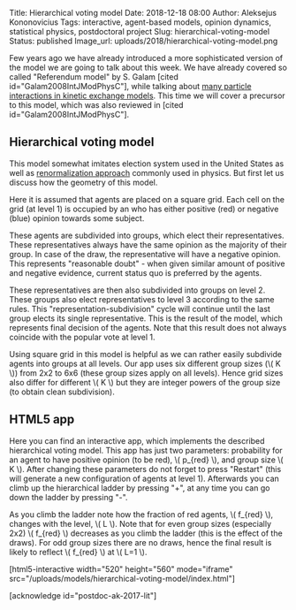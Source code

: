 Title: Hierarchical voting model
Date: 2018-12-18 08:00
Author: Aleksejus Kononovicius
Tags: interactive, agent-based models, opinion dynamics, statistical physics, postdoctoral project
Slug: hierarchical-voting-model
Status: published
Image_url: uploads/2018/hierarchical-voting-model.png

Few years ago we have already introduced a more sophisticated version
of the model we are going to talk about this week. We have already
covered so called "Referendum model" by S. Galam [cited id="Galam2008IntJModPhysC"],
while talking about
[many particle interactions in kinetic exchange models]({filename}/articles/2014/many-particle-interaction-in-the-kinetic-exchange-models.md).
This time we will cover a precursor to this model, which was also reviewed in
[cited id="Galam2008IntJModPhysC"].<!--more-->

## Hierarchical voting model

This model somewhat imitates election system used in the United States as well
as [renormalization approach](https://en.wikipedia.org/wiki/Renormalization_group)
commonly used in physics. But first let us discuss how the geometry of this model.

Here it is assumed that agents are placed on a square grid. Each cell on the
grid (at level 1) is occupied by an who has either positive (red) or negative
(blue) opinion towards some subject.

These agents are subdivided into groups, which elect their representatives.
These representatives always have the same opinion as the majority of their
group. In case of the draw, the representative will have a negative opinion.
This represents "reasonable doubt" - when given similar amount of positive and
negative evidence, current status quo is preferred by the agents.

These representatives are then also subdivided into groups on level 2. These
groups also elect representatives to level 3 according to the same rules. This
"representation-subdivision" cycle will continue until the last group elects
its single representative. This is the result of the model, which represents
final decision of the agents. Note that this result does not always coincide
with the popular vote at level 1.

Using square grid in this model is helpful as we can rather easily subdivide
agents into groups at all levels. Our app uses six different group sizes
(\\\( K \\\)) from 2x2 to 6x6 (these group sizes apply on all levels). Hence
grid sizes also differ for different \\\( K \\\) but they are integer powers of
the group size (to obtain clean subdivision).

## HTML5 app

Here you can find an interactive app, which implements the described
hierarchical voting model. This app has just two parameters: probability for
an agent to have positive opinion (to be red), \\\( p\_{red} \\\), and group
size \\\( K \\\). After changing these parameters do not forget to press
"Restart" (this will generate a new configuration of agents at level 1).
Afterwards you can climb up the hierarchical ladder by pressing "+", at any time
you can go down the ladder by pressing "-".

As you climb the ladder note how the fraction of red agents, \\\( f\_{red} \\\),
changes with the level, \\\( L \\\). Note that for even group sizes (especially
2x2) \\\( f\_{red} \\\) decreases as you climb the ladder (this is the effect
of the draws). For odd group sizes there are no draws, hence the final result
is likely to reflect \\\( f\_{red} \\\) at \\\( L=1 \\\).

[html5-interactive width="520" height="560" mode="iframe"
src="/uploads/models/hierarchical-voting-model/index.html"]

[acknowledge id="postdoc-ak-2017-lit"]
